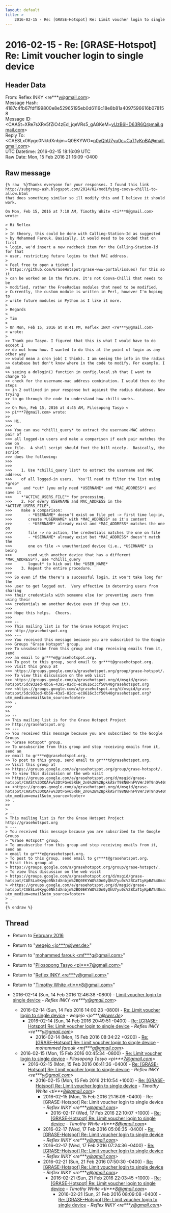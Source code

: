 ```yaml
---
layout: default
title: >
    2016-02-15 - Re: [GRASE-Hotspot] Re: Limit voucher login to single device
---
```


# 2016-02-15 - Re: [GRASE-Hotspot] Re: Limit voucher login to single device

## Header Data

From: Reflex INKY \<re***y@gmail.com\><br>
Message Hash: 4187c4fb67fdf199800e8e52965195eb0d6116c18e8b81a4097596616b078158<br>
Message ID: \<CAASt=XRe7sXRv5fZiO4zEd_jqeVRs5_gAGKeM=vUzB6HD63R6Q@mail.gmail.com\><br>
Reply To: \<CAESLx0Kygo0NktdXnbjm+Q0EKYWO=n0yQhU7yu0c+CaT1yKpBA@mail.gmail.com\><br>
UTC Datetime: 2016-02-15 18:16:09 UTC<br>
Raw Date: Mon, 15 Feb 2016 21:16:09 -0400<br>

## Raw message

```
{% raw  %}Thanks everyone for your responses. I found this link
http://subgroup-ash.blogspot.com/2014/02/modifying-coova-chilli-to-allow.html
that does something similar so ill modify this and I believe it should work.

On Mon, Feb 15, 2016 at 7:10 AM, Timothy White <ti***8@gmail.com> wrote:

> Hi Reflex
>
> In theory, this could be done with Calling-Station-Id as suggested
> by Mohammed Farouk. Basically, it would need to be coded that on first
> login, we'd insert a new radcheck item for the Calling-Station-Id for that
> user, restricting future logins to that MAC address.
>
> Feel free to open a ticket (
> https://github.com/GraseHotspot/grase-www-portal/issues) for this so it
> can be worked on in the future. It's not Coova-Chilli that needs to be
> modified, rather the FreeRadius modules that need to be modified.
> Currently, the custom module is written in Perl, however I'm hoping to
> write future modules in Python as I like it more.
>
> Regards
>
> Tim
>
> On Mon, Feb 15, 2016 at 8:41 PM, Reflex INKY <re***y@gmail.com>
> wrote:
>
>> Thank you Tasyo. I figured that this is what I would have to do except I
>> do not know how. I wanted to do this at the point of login as any other way
>> would mean a cron job( I think). I am seeing the info in the radius
>> database but don't know where in the code to modify. For example, I am
>> seeing a dologin() function in config.local.sh that I want to change to
>> check for the username-mac address combination. I would then do the steps
>> in 2 outlined in your response but against the radius database. Now trying
>> to go through the code to understand how chilli works.
>>
>> On Mon, Feb 15, 2016 at 4:45 AM, Pilosopong Tasyo <
>> pi***7@gmail.com> wrote:
>>
>>> Hi,
>>>
>>> You can use *chilli_query* to extract the username-MAC address pair of
>>> all logged-in users and make a comparison if each pair matches the one on
>>> file.  A shell script should foot the bill nicely.  Basically, the script
>>> does the following:
>>>
>>>
>>>    1. Use *chilli_query list* to extract the username and MAC address
>>>    of all logged-in users.  You'll need to filter the list using *grep*
>>>     and *cut* (you only need *USERNAME* and *MAC_ADDRESS*) and save it
>>>    *"ACTIVE_USERS_FILE"* for processing.
>>>    2. For every USERNAME and MAC_ADDRESS in the *ACTIVE_USERS_FILE*,
>>>    make a comparison:
>>>       - *USERNAME* doesn't exist on file yet -> first time log-in,
>>>       create *USERNAME* with *MAC_ADDRESS* as it's content
>>>       - *USERNAME* already exist and *MAC_ADDRESS* matches the one on
>>>       file -> no action, the credentials matches the one on file
>>>       - *USERNAME* already exist but *MAC_ADDRESS* doesn't match the
>>>       one on file -> unauthorized device (i.e., *USERNAME* is being
>>>       used with another device that has a different *MAC_ADDRESS*), use *chilli_query
>>>       logout* to kick out the *USER_NAME*
>>>    3. Repeat the entire procedure.
>>>
>>> So even if the there's a successful login, it won't take long for the
>>> user to get logged out.  Very effective in deterring users from sharing
>>> their credentials with someone else (or preventing users from using their
>>> credentials on another device even if they own it).
>>>
>>> Hope this helps.  Cheers.
>>>
>>> --
>>> This mailing list is for the Grase Hotspot Project
>>> http://grasehotspot.org
>>> ---
>>> You received this message because you are subscribed to the Google
>>> Groups "Grase Hotspot" group.
>>> To unsubscribe from this group and stop receiving emails from it, send
>>> an email to gr***e@grasehotspot.org.
>>> To post to this group, send email to gr***t@grasehotspot.org.
>>> Visit this group at
>>> https://groups.google.com/a/grasehotspot.org/group/grase-hotspot/.
>>> To view this discussion on the web visit
>>> https://groups.google.com/a/grasehotspot.org/d/msgid/grase-hotspot/5dc932ed-0b56-43a5-82dc-ec8616c3cf50%40grasehotspot.org
>>> <https://groups.google.com/a/grasehotspot.org/d/msgid/grase-hotspot/5dc932ed-0b56-43a5-82dc-ec8616c3cf50%40grasehotspot.org?utm_medium=email&utm_source=footer>
>>> .
>>>
>>
>> --
>> This mailing list is for the Grase Hotspot Project
>> http://grasehotspot.org
>> ---
>> You received this message because you are subscribed to the Google Groups
>> "Grase Hotspot" group.
>> To unsubscribe from this group and stop receiving emails from it, send an
>> email to gr***e@grasehotspot.org.
>> To post to this group, send email to gr***t@grasehotspot.org.
>> Visit this group at
>> https://groups.google.com/a/grasehotspot.org/group/grase-hotspot/.
>> To view this discussion on the web visit
>> https://groups.google.com/a/grasehotspot.org/d/msgid/grase-hotspot/CAASt%3DXQAFw%3DtFGv65RkH_2n6%2B%2BpkkASrT98NGHnFVVHrJ9T9nQ%40mail.gmail.com
>> <https://groups.google.com/a/grasehotspot.org/d/msgid/grase-hotspot/CAASt%3DXQAFw%3DtFGv65RkH_2n6%2B%2BpkkASrT98NGHnFVVHrJ9T9nQ%40mail.gmail.com?utm_medium=email&utm_source=footer>
>> .
>>
>
> --
> This mailing list is for the Grase Hotspot Project http://grasehotspot.org
> ---
> You received this message because you are subscribed to the Google Groups
> "Grase Hotspot" group.
> To unsubscribe from this group and stop receiving emails from it, send an
> email to gr***e@grasehotspot.org.
> To post to this group, send email to gr***t@grasehotspot.org.
> Visit this group at
> https://groups.google.com/a/grasehotspot.org/group/grase-hotspot/.
> To view this discussion on the web visit
> https://groups.google.com/a/grasehotspot.org/d/msgid/grase-hotspot/CAESLx0Kygo0NktdXnbjm%2BQ0EKYWO%3Dn0yQhU7yu0c%2BCaT1yKpBA%40mail.gmail.com
> <https://groups.google.com/a/grasehotspot.org/d/msgid/grase-hotspot/CAESLx0Kygo0NktdXnbjm%2BQ0EKYWO%3Dn0yQhU7yu0c%2BCaT1yKpBA%40mail.gmail.com?utm_medium=email&utm_source=footer>
> .
>
{% endraw %}
```

## Thread

+ Return to [February 2016](/archive/2016/02)

+ Return to "[wegejo <jo***r<span>@</span>jwer.de>](/authors/jo___r_at_jwer_de)"
+ Return to "[mohammed farouk <mf***g<span>@</span>gmail.com>](/authors/mf___g_at_gmail_com)"
+ Return to "[Pilosopong Tasyo <pi***7<span>@</span>gmail.com>](/authors/pi___7_at_gmail_com)"
+ Return to "[Reflex INKY <re***y<span>@</span>gmail.com>](/authors/re___y_at_gmail_com)"
+ Return to "[Timothy White <ti***8<span>@</span>gmail.com>](/authors/ti___8_at_gmail_com)"

+ 2016-02-14 (Sun, 14 Feb 2016 12:46:38 -0800) - [Limit voucher login to single device](/archive/2016/02/1ef65ae540f4509233e5c4916da20d4f2fc8e86cbd2baf502b015bed4a474498) - _Reflex INKY \<re***y@gmail.com\>_
  + 2016-02-14 (Sun, 14 Feb 2016 14:00:23 -0800) - [Re: Limit voucher login to single device](/archive/2016/02/eb142ae275c0cb39a65cd406fd594bd81ac2ae275df3a14cd80f97061c0164b9) - _wegejo \<jo***r@jwer.de\>_
    + 2016-02-14 (Sun, 14 Feb 2016 20:49:51 -0400) - [Re: [GRASE-Hotspot] Re: Limit voucher login to single device](/archive/2016/02/af4cd9587897ad5102dbcc56949ceb967cbbba08ac9ac60db293fd8297da9906) - _Reflex INKY \<re***y@gmail.com\>_
      + 2016-02-14 (Mon, 15 Feb 2016 08:34:22 +0200) - [Re: [GRASE-Hotspot] Re: Limit voucher login to single device](/archive/2016/02/b1c73ca7707c3839c2b44fe17aa2092c0062a728cc8fde7d380373d1252d644a) - _mohammed farouk \<mf***g@gmail.com\>_
  + 2016-02-15 (Mon, 15 Feb 2016 00:45:34 -0800) - [Re: Limit voucher login to single device](/archive/2016/02/4626df342fca79b5adba3a7486e9d6ae391dd5813d9acca551f59cf9ae42909b) - _Pilosopong Tasyo \<pi***7@gmail.com\>_
    + 2016-02-15 (Mon, 15 Feb 2016 06:41:36 -0400) - [Re: [GRASE-Hotspot] Re: Limit voucher login to single device](/archive/2016/02/5eaeba57a2ff7822d850daee38d002366062943f863aea262c608d70401ff980) - _Reflex INKY \<re***y@gmail.com\>_
      + 2016-02-15 (Mon, 15 Feb 2016 21:10:54 +1000) - [Re: [GRASE-Hotspot] Re: Limit voucher login to single device](/archive/2016/02/6a7acfb1150b8c7f82119c803e64b4f173d1353a1bc293bf8ea50ed253672927) - _Timothy White \<ti***8@gmail.com\>_
        + 2016-02-15 (Mon, 15 Feb 2016 21:16:09 -0400) - Re: [GRASE-Hotspot] Re: Limit voucher login to single device - _Reflex INKY \<re***y@gmail.com\>_
          + 2016-02-17 (Wed, 17 Feb 2016 22:10:07 +1000) - [Re: [GRASE-Hotspot] Re: Limit voucher login to single device](/archive/2016/02/cf8f72aa84c3ce4e4359e61922fc38065edf86935ea6e0c68a4d6061c262114b) - _Timothy White \<ti***8@gmail.com\>_
        + 2016-02-17 (Wed, 17 Feb 2016 05:06:35 -0400) - [Re: [GRASE-Hotspot] Re: Limit voucher login to single device](/archive/2016/02/a0b2b804da3fb474dd7e47477deef6e0134011307fe749e4b1ee0d9c60a05d95) - _Reflex INKY \<re***y@gmail.com\>_
        + 2016-02-17 (Wed, 17 Feb 2016 07:24:36 -0400) - [Re: [GRASE-Hotspot] Re: Limit voucher login to single device](/archive/2016/02/43662b731f8194812717029d9e7190ba3a8e53137429464eb318662c632f9a01) - _Reflex INKY \<re***y@gmail.com\>_
        + 2016-02-21 (Sun, 21 Feb 2016 07:50:30 -0400) - [Re: [GRASE-Hotspot] Re: Limit voucher login to single device](/archive/2016/02/4f860bd368af92ae461c97e64d9fb8b2e63284bd22ea82e2fedbd53825ae379b) - _Reflex INKY \<re***y@gmail.com\>_
          + 2016-02-21 (Sun, 21 Feb 2016 22:03:45 +1000) - [Re: [GRASE-Hotspot] Re: Limit voucher login to single device](/archive/2016/02/5a0912fe6b9ad95fe4ac5f88fcfe8cb047cd4f6a55a7633c442324eec9f0d8d6) - _Timothy White \<ti***8@gmail.com\>_
            + 2016-02-21 (Sun, 21 Feb 2016 08:09:08 -0400) - [Re: [GRASE-Hotspot] Re: Limit voucher login to single device](/archive/2016/02/15744eda6e2da3bf3f20e01789b0a4c740dd92ee002a4584ce7a00b5f5bfecee) - _Reflex INKY \<re***y@gmail.com\>_

